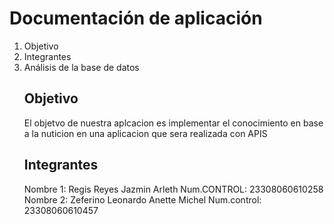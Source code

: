 # Documentación de aplicación
1. Objetivo
2. Integrantes
3. Análisis de la base de datos
   ## Objetivo
   El objetvo de nuestra aplcacion es implementar el conocimiento en base a la nuticion en una aplicacion que sera realizada con APIS
   ## Integrantes
   Nombre 1: Regis Reyes Jazmin Arleth
   Num.CONTROL: 23308060610258
   Nombre 2: Zeferino Leonardo Anette Michel
   Num.control: 23308060610457
